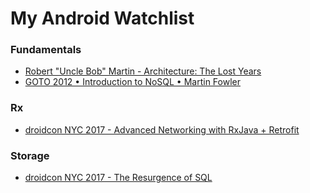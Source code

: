 # My Android Watchlist

### Fundamentals
- [Robert "Uncle Bob" Martin - Architecture: The Lost Years](https://www.youtube.com/watch?v=HhNIttd87xs)
- [GOTO 2012 • Introduction to NoSQL • Martin Fowler](https://www.youtube.com/watch?v=qI_g07C_Q5I)

### Rx
- [droidcon NYC 2017 - Advanced Networking with RxJava + Retrofit](https://www.youtube.com/watch?v=q4eK3VFhnA0)

### Storage
- [droidcon NYC 2017 - The Resurgence of SQL](https://www.youtube.com/watch?v=4eUuD7LsqMs)
